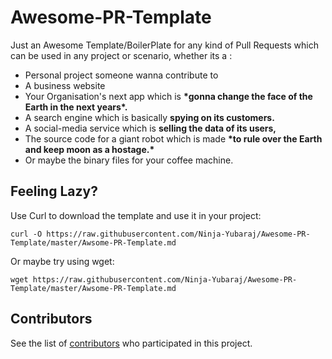 # Awesome-PR-Template
Just an Awesome Template/BoilerPlate for any kind of Pull Requests which can be used in any project or scenario, whether its a :
- Personal project someone wanna contribute to 
- A business website
- Your Organisation's next app which is **\*gonna change the face of the Earth in the next years\*.**
- A search engine which is basically **spying on its customers.**
- A social-media service which is **selling the data of its users,**
- The source code for a giant robot which is made **\*to rule over the Earth and keep moon as a hostage.\***
- Or maybe the binary files for your coffee machine.

## Feeling Lazy?
Use Curl to download the template and use it in your project:
```
curl -O https://raw.githubusercontent.com/Ninja-Yubaraj/Awesome-PR-Template/master/Awsome-PR-Template.md
```
Or maybe try using wget:
```
wget https://raw.githubusercontent.com/Ninja-Yubaraj/Awesome-PR-Template/master/Awsome-PR-Template.md
```
## Contributors
See the list of [contributors](https://github.com/Ninja-Yubaraj/docker-server/graphs/contributors) who participated in this project.
